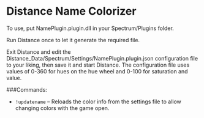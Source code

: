 # Distance Name Colorizer
To use, put NamePlugin.plugin.dll in your Spectrum/Plugins folder.

Run Distance once to let it generate the required file.

Exit Distance and edit the Distance_Data/Spectrum/Settings/NamePlugin.plugin.json configuration file to your liking, then save it and start Distance.
The configuration file uses values of 0-360 for hues on the hue wheel and 0-100 for saturation and value.

###Commands:
* ```!updatename``` – Reloads the color info from the settings file to allow changing colors with the game open.
